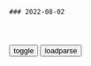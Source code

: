 ```tip
### 2022-08-02
```

<table id="tbc" style="white-space:pre-wrap">
</table>
<button onclick="toggleb()">toggle</button>
<button onclick="loadparse()">loadparse</button>
<br>
<!-- 🌸<br>🍅-　-🍑<hr>🍀 -->
<pre>
<textarea rows="30" cols="100" style="display: none" id="tar">

成年公狼如何对小母狼表达喜欢？疯狂的“亲亲”，主人都拦不住
https://mbd.baidu.com/newspage/data/videolanding?nid=sv_5869794941891927176&sourceFrom=pc_feedlist

<font size="1" style="color:#DCDCDC">2022-08-03</font>

你得罪我叫不可饶恕。
我得罪你叫无可奈何。
你对不起我得天诛地灭，
我对不起你是天经地义。

《镰仓殿的13人》第四集历史小背景 - 哔哩哔哩
https://www.bilibili.com/read/cv15089736

祝诸位虎年运势就如山木馆中的大火一样越烧越旺！

<font size="1" style="color:#DCDCDC">2022-08-02</font>

鸭子正在休息，它轻轻掠过鸭子的头顶，鸭子就被果断“斩首”！
https://mbd.baidu.com/newspage/data/videolanding?nid=sv_5640942246667670319&sourceFrom=pc_feedlist

<font size="1" style="color:#DCDCDC">2022-08-02</font>

在家放了一只假老虎，两只哈士奇看到后，反应快让主人笑趴
https://mbd.baidu.com/newspage/data/videolanding?nid=sv_4020750728619534040&sourceFrom=pc_feedlist

<font size="1" style="color:#DCDCDC">2022-08-02</font>

交行提前还房贷要收取还款补偿金 上热搜 网友：搬起石头砸自己的脚
https://baijiahao.baidu.com/s?id=1740023006972339613&wfr=spider&for=pc

<font size="1" style="color:#DCDCDC">2022-08-02</font>

猫咪临终前和主人道别，猫的反应让男子崩溃大哭，画面十分感人
https://mbd.baidu.com/newspage/data/videolanding?nid=sv_3663310019829939300&sourceFrom=pc_feedlist

<font size="1" style="color:#DCDCDC">2022-08-02</font>

这部科幻片能告诉你时间都去哪儿了_百科TA说
https://baike.baidu.com/tashuo/browse/content?id=2e7f4fcdd6b86b101416efe0&lemmaId=10545853&fromLemmaModule=pcRight&lemmaTitle=%E6%97%B6%E9%97%B4%E8%A7%84%E5%88%92%E5%B1%80

<1>明确配置时间，并且不随意更改；

<2>全身心专注投入，最大限度提高时间效率；

<3>人与人之间时间的交流是共赢互惠的行为。
https://bkimg.cdn.bcebos.com/pic/b8389b504fc2d562177703b2e91190ef76c66c76.jpg

<font size="1" style="color:#DCDCDC">2022-08-17</font>

时间规划局：说出来你可能不信，我居然白白捡了一百年的时间
https://mbd.baidu.com/newspage/data/videolanding?nid=sv_18035359147035580928&sourceFrom=pc_feedlist

<font size="1" style="color:#DCDCDC">2022-08-02</font>

最强人类有马贵将，遗憾败于金木自尽
https://mbd.baidu.com/newspage/data/videolanding?nid=sv_10552331662479176484&sourceFrom=pc_feedlist

东京喰种
https://b0.bdstatic.com/comment/y0PX2pX6GmKfNlHoRUUKjg27f57f354a41b8d35981e127737b4523.jpg

<font size="1" style="color:#DCDCDC">2022-08-02</font>

量子力学衍生的实验-互补原理！
https://mbd.baidu.com/newspage/data/videolanding?nid=sv_7571915961309355374&sourceFrom=rec

<font size="1" style="color:#DCDCDC">2022-08-02</font>

【大河字幕组】镰仓殿的13人.04箭之所向.4KV2.mp4
诚心实意地胡说八道，谎言也能弄假成真。
此番举兵，就如同富士山下，有狗屎在挑衅一般。

【大河字幕组】镰仓殿的13人.05与兄长的约定.4K.mp4
z务的开端就是土地的分配。没收敌人的领地，由我来分配这些土地。

可不能仅凭脸长就夺其领地吧？
　他因身为平家的属下而趾高气昂，领m对其评价实在不堪。催缴税金也很严苛，我听闻土地上的人们怨声载道。

拜托你们别接近那些僧人，他们可都对女人饥渴得很。

打算动摇平家之世，挑起合战得人究竟是谁？简直就是螳臂当车不自量力之徒。

【大河字幕组】镰仓殿的13人.07是敌是友.4K.mp4
我本以为她是喜欢年纪大的，但其实只要是个男人就行。

我去取了敌人大将得性命。
　那么顺便也取了我丈夫的性命吧。

Surface 恢复映像下载
https://support.microsoft.com/zh-cn/surface-recovery-image

SurfacePro_BMR_10.3.5.0.zip
7.52 GB (8,078,750,941 字节)

<font size="1" style="color:#DCDCDC">2022-08-01</font>

百妖谱
https://i0.hdslb.com/bfs/banner/db6e599c402309ea71e393fa5ee792aa49af98bd.png

别往下翻了，你不是还有事要做吗？
https://www.xiaohongshu.com/discovery/item/61109647000000000102c72a

<font size="1" style="color:#DCDCDC">2022-08-01</font>

半生：老戏骨就是不一样，就算没有台词，也能把感情表达出来
https://mbd.baidu.com/newspage/data/videolanding?nid=sv_12276339440013028260&sourceFrom=pc_feedlist

<font size="1" style="color:#DCDCDC">2022-08-01</font>

When I See You There
https://music.163.com/#/song?id=490602303

为什么纯金会呈现出黄色？简单的问题，却牵扯出深奥的知识
https://mbd.baidu.com/newspage/data/videolanding?nid=sv_16345813927733609800&sourceFrom=pc_feedlist

<font size="1" style="color:#DCDCDC">2022-08-01</font>

男生的第1次vs第100次，漫画讲解，看看你符合几个？
https://mbd.baidu.com/newspage/data/landingsuper?context=%7B%22nid%22%3A%22news_10017662084526597132%22%7D&n_type=-1&p_from=-1

心不在焉，巴不得早点结束。
嗯嗯好，没什么事我先挂了。
https://pics2.baidu.com/feed/0bd162d9f2d3572cb00a0043a98fd92d60d0c3e8.jpeg?token=83a47f73a7e9127bd3c4bcb89dc28271

看淡了，甚至有点解脱的感觉。

<font size="1" style="color:#DCDCDC">2022-08-01</font>

</textarea>
</pre>
<!-- 🍀<br>🍑-　-🍅<hr>🌸 -->

```note
```

<link
  rel="stylesheet"
  href="https://cdn.jsdelivr.net/npm/@fancyapps/ui/dist/fancybox.css"
/>
<script src="https://cdn.jsdelivr.net/npm/@fancyapps/ui@4.0/dist/fancybox.umd.js"></script>

<script type="text/javascript">

var __urlRegex = /(\b(https?|ftp|file):\/\/[-A-Z0-9+&@#\/%?=~_|!:,.;]*[-A-Z0-9+&@#\/%=~_|])/ig;
var __imgRegex = /\.(?:jpe?g|gif|png|webp)$/i;

loadparse();

function parseURL($string){

    var exp = __urlRegex;
    return $string.replace(exp,function(match){
            __imgRegex.lastIndex=0;
            if(__imgRegex.test(match)){
                return '<a data-fancybox="gallery" href="' + match.replace("/p=700", "")
                 + '"><img src="' + match.replace("/p=700", "/p=160x200")+'" width="64"></a>';
            }
            else{
                return '<a href="' + match + '" target="_blank">' + match + '</a>';
            }
        }
    );
}

function loadparse() {
  tbc.innerHTML = parseURL(tar.value);
}

function toggleb() {
  var x = document.getElementById("tar");
  if (x.style.display === "none") {
    x.style.display = "";
  } else {
    x.style.display = "none";
  }
}

</script>
